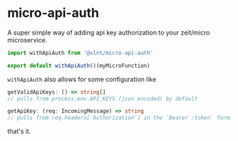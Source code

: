 # micro-api-auth

A super simple way of adding api key authorization to your zeit/micro microservice.

```ts
import withApiAuth from '@xlnt/micro-api-auth'

export default withApiAuth()(myMicroFunction)
```

`withApiAuth` also allows for some configuration like

```ts
getValidApiKeys: () => string[]
// pulls from process.env.API_KEYS (json encoded) by default

getApiKey: (req: IncomingMessage) => string
// pulls from req.headers['Authorization'] in the `Bearer :token` format by default
```

that's it.
